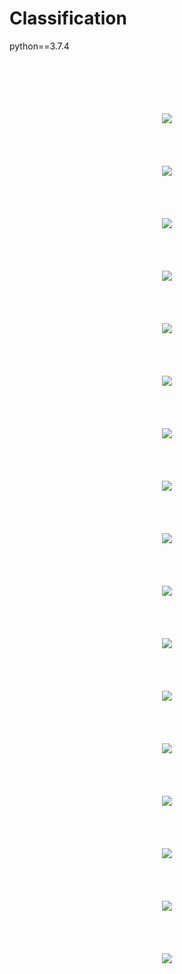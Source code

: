 # Classification

python==3.7.4

<p align="center">
  <br />
  <br />
  <br />
  <br />
  <br />
  <img src="https://github.com/Justmileris/math/blob/main/classification_3/images/1.jpg">
  <br />
  <br />
  <br />
  <br />
  <br />
  <img src="https://github.com/Justmileris/math/blob/main/classification_3/images/2.jpg">
  <br />
  <br />
  <br />
  <br />
  <br />
  <img src="https://github.com/Justmileris/math/blob/main/classification_3/images/3.jpg">
  <br />
  <br />
  <br />
  <br />
  <br />
  <img src="https://github.com/Justmileris/math/blob/main/classification_3/images/4.jpg">
  <br />
  <br />
  <br />
  <br />
  <br />
  <img src="https://github.com/Justmileris/math/blob/main/classification_3/images/5.jpg">
  <br />
  <br />
  <br />
  <br />
  <br />
  <img src="https://github.com/Justmileris/math/blob/main/classification_3/images/6.jpg">
  <br />
  <br />
  <br />
  <br />
  <br />
  <img src="https://github.com/Justmileris/math/blob/main/classification_3/images/7.jpg">
  <br />
  <br />
  <br />
  <br />
  <br />
  <img src="https://github.com/Justmileris/math/blob/main/classification_3/images/8.jpg">
  <br />
  <br />
  <br />
  <br />
  <br />
  <img src="https://github.com/Justmileris/math/blob/main/classification_3/images/9.jpg">
  <br />
  <br />
  <br />
  <br />
  <br />
  <img src="https://github.com/Justmileris/math/blob/main/classification_3/images/10.jpg">
  <br />
  <br />
  <br />
  <br />
  <br />
  <img src="https://github.com/Justmileris/math/blob/main/classification_3/images/11.jpg">
  <br />
  <br />
  <br />
  <br />
  <br />
  <img src="https://github.com/Justmileris/math/blob/main/classification_3/images/12.jpg">
  <br />
  <br />
  <br />
  <br />
  <br />
  <img src="https://github.com/Justmileris/math/blob/main/classification_3/images/13.jpg">
  <br />
  <br />
  <br />
  <br />
  <br />
  <img src="https://github.com/Justmileris/math/blob/main/classification_3/images/14.jpg">
  <br />
  <br />
  <br />
  <br />
  <br />
  <img src="https://github.com/Justmileris/math/blob/main/classification_3/images/15.jpg">
  <br />
  <br />
  <br />
  <br />
  <br />
  <img src="https://github.com/Justmileris/math/blob/main/classification_3/images/16.jpg">
  <br />
  <br />
  <br />
  <br />
  <br />
  <img src="https://github.com/Justmileris/math/blob/main/classification_3/images/17.jpg">
  <br />
  <br />
  <br />
  <br />
  <br />
</p>
